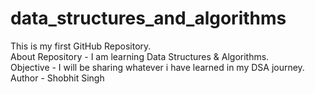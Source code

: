 # data_structures_and_algorithms
This is my first GitHub Repository.
<br>
About Repository - I am learning Data Structures & Algorithms.
<br>
Objective - I will be sharing whatever i have learned in my DSA journey.
<br>
Author - Shobhit Singh